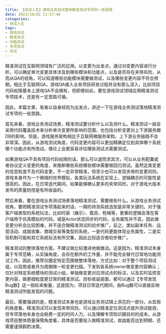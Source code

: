 ```yaml
---
title: 【测试人生】游戏业务测试落地精准测试专项的一些思路
date: 2023/10/02 11:57:48
categories:
- 测试人生
tags:
- 游戏测试
- 精准测试
- 功能测试
- 专项测试
- 测试
---
```


精准测试在互联网领域有广泛的应用。以变更为出发点，通过对变更内容进行分析，可以确定单次变更具体涉及到哪些模块和功能点，以及是否存在夹带风险，从而从QA的视角，可以知道哪些功能模块需要做测试，以及哪些变更内容不符合预期。相比于互联网QA，游戏QA接入业务项目研发过程并没有那么深入，比如项目代码权限基本上游戏QA不会拥有，但即便如此，要在游戏测试领域应用精准测试专项技术，还是有一定思路可循。

因此，本篇文章，笔者以自身经验为出发点，讲述一下在游戏业务测试落地精准测试专项的一些思路。

<!-- more -->

首先来看，游戏业务测试场景，精准测试要分析什么以及测什么。精准测试一般会采用代码覆盖技术来分析单次变更所影响的范围，也包括分析变更对上下游服务跟DB的影响。但是，游戏服务架构相比于互联网微服务架构，上下游业务链路不会非常深。因此，从游戏测试角度，代码变更内容可以更加精确定位到具体哪个系统哪个功能点有所改动，理论上会更容易评估哪些测试点需要测试。

如果游戏QA不具有项目代码权限的话，那么可以退而求其次，可以从业务配置或者协议定义变更的角度，来推断哪些系统哪些模块需要做回归测试。虽然这类变更的信息粒度不及代码变更，不一定非常精准，但至少也可以发现夹带的变更风险。游戏本身作为一个微缩的世界模拟，各类玩法系统在实现上，逻辑耦合的可能性是很高的。因此，在日常迭代期间，如果能够确认更多的夹带风险，对于游戏大版本发布的质量防控是有所收益的。

然后来看，要在游戏业务测试场景落地精准测试，需要做些什么。从游戏业务测试视角，要把精准测试专项落起来的话，一期的待测系统选型是非常关键的。对于强客户端类型的系统玩法，比如时装（展示）、载具、枪械等，更重的逻辑会落在客户端用于仿真模拟的代码，或是Actor状态同步的代码，业务属性并不高，因此做变更分析会比较困难，并不适合做精准测试的初步推广。反之，类似副本任务、运营活动、成就收集、商城交易等类型的系统，一是代码更能体现业务属性，二是实现机制可能和其它系统玩法有所交集，因此比较适合做初步推广。

精准测试的整体落地方面，不建议做比较激进地做推动。这是因为，精准测试本身属于专项范畴，从实操角度，会存在额外的工作量，并不能完全替代日常地功能测试工作。因此，推荐仅圈定特定范围做整体落地，方式比如：对于整个项目测试组，以双周或者月为周期做一轮变更扫描，下发到各系统owner做变更内容确认；仅针对特定系统模块的测试小组，单独做变更对应测试点的标注，以及实时监控变更内容，做更细粒度更日常的精准测试。目标收益层面，都可以通过【专项发现Bug数】这一指标来衡量，这是因为，项目日常迭代期间，由Bug数可以直接反映精准测试所能发现的问题。

最后，需要强调的是，精准测试本身也是游戏业务测试锦上添花的一部分。从宏观的角度看，精准测试可以发现夹带风险，可以通过精准定位测试点提升测试能效，但专项落地本身也会耗费一定的时间人力，以及理解专项知识跟目的的成本。从游戏项目整体质量保障角度看，具体是否要投入做精准测试，收益能否达到预期，还需要谨慎斟酌决策。
